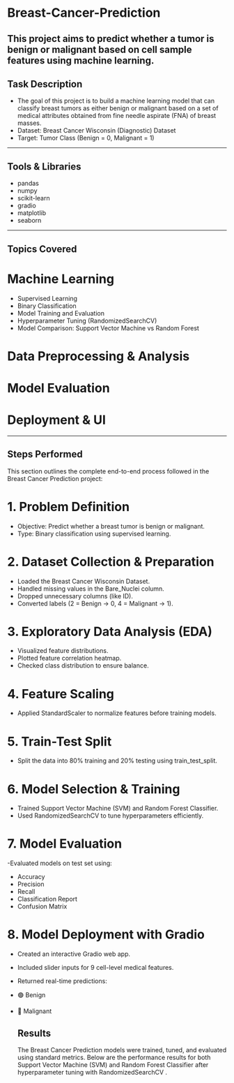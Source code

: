 # Breast-Cancer-Prediction
This project aims to predict whether a tumor is benign or malignant based on cell sample features using machine learning.
---

## Task Description

- The goal of this project is to build a machine learning model that can classify breast tumors as either benign or malignant based on a set of medical attributes obtained from fine needle aspirate (FNA) of breast masses.
- Dataset:  Breast Cancer Wisconsin (Diagnostic) Dataset
- Target: Tumor Class (Benign = 0, Malignant = 1)

-----

## Tools & Libraries

- pandas
- numpy
- scikit-learn
- gradio
- matplotlib
- seaborn

----

## Topics Covered

# Machine Learning

- Supervised Learning
- Binary Classification
- Model Training and Evaluation
- Hyperparameter Tuning (RandomizedSearchCV)
- Model Comparison: Support Vector Machine vs Random Forest

# Data Preprocessing & Analysis
#  Model Evaluation
# Deployment & UI

---

## Steps Performed
This section outlines the complete end-to-end process followed in the Breast Cancer Prediction project:

# 1. Problem Definition
- Objective: Predict whether a breast tumor is benign or malignant.
- Type: Binary classification using supervised learning.

# 2. Dataset Collection & Preparation
- Loaded the Breast Cancer Wisconsin Dataset.
- Handled missing values in the Bare_Nuclei column.
- Dropped unnecessary columns (like ID).
- Converted labels (2 = Benign → 0, 4 = Malignant → 1).

# 3. Exploratory Data Analysis (EDA)
- Visualized feature distributions.
- Plotted feature correlation heatmap.
- Checked class distribution to ensure balance.

# 4. Feature Scaling
- Applied StandardScaler to normalize features before training models.

# 5. Train-Test Split
- Split the data into 80% training and 20% testing using train_test_split.

# 6. Model Selection & Training
- Trained Support Vector Machine (SVM) and Random Forest Classifier.
- Used RandomizedSearchCV to tune hyperparameters efficiently.

# 7. Model Evaluation
-Evaluated models on test set using:
- Accuracy
- Precision
- Recall
- Classification Report
- Confusion Matrix

# 8. Model Deployment with Gradio
- Created an interactive Gradio web app.
- Included slider inputs for 9 cell-level medical features.
- Returned real-time predictions:
- 🟢 Benign
- 🔴 Malignant

  ##  Results
  The Breast Cancer Prediction models were trained, tuned, and evaluated using standard metrics. Below are the performance results for both Support Vector Machine (SVM) and Random Forest Classifier after hyperparameter tuning with RandomizedSearchCV .

  
